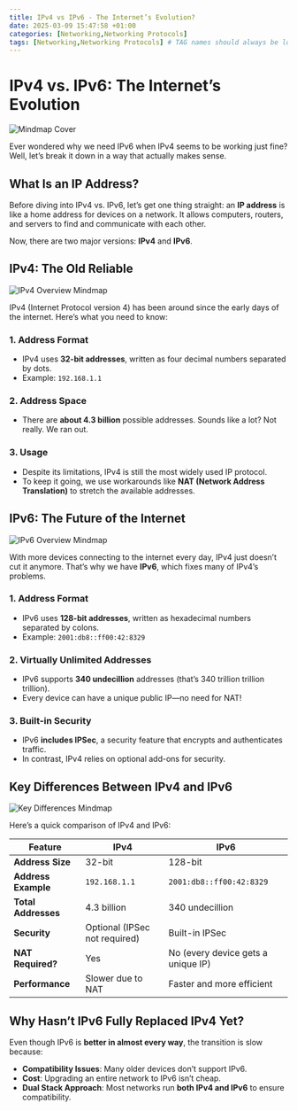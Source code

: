 ```yaml
---
title: IPv4 vs IPv6 - The Internet’s Evolution?
date: 2025-03-09 15:47:58 +01:00
categories: [Networking,Networking Protocols]
tags: [Networking,Networking Protocols] # TAG names should always be lowercase
---
```


# IPv4 vs. IPv6: The Internet’s Evolution  

![Mindmap Cover](https://raw.githubusercontent.com/secusavvy/secusavvy.github.io/refs/heads/master/assets/Posts_img/Networking/17/IPv4%20vs.%20IPv6.png)  

Ever wondered why we need IPv6 when IPv4 seems to be working just fine? Well, let’s break it down in a way that actually makes sense.  

## What Is an IP Address?  

Before diving into IPv4 vs. IPv6, let’s get one thing straight: an **IP address** is like a home address for devices on a network. It allows computers, routers, and servers to find and communicate with each other.  

Now, there are two major versions: **IPv4** and **IPv6**.  

## IPv4: The Old Reliable  

![IPv4 Overview Mindmap](https://raw.githubusercontent.com/secusavvy/secusavvy.github.io/refs/heads/master/assets/Posts_img/Networking/17/IPv4%20Overview.png)  

IPv4 (Internet Protocol version 4) has been around since the early days of the internet. Here’s what you need to know:  

### 1. **Address Format**  
   - IPv4 uses **32-bit addresses**, written as four decimal numbers separated by dots.  
   - Example: `192.168.1.1`  

### 2. **Address Space**  
   - There are **about 4.3 billion** possible addresses. Sounds like a lot? Not really. We ran out.  

### 3. **Usage**  
   - Despite its limitations, IPv4 is still the most widely used IP protocol.  
   - To keep it going, we use workarounds like **NAT (Network Address Translation)** to stretch the available addresses.  

## IPv6: The Future of the Internet  

![IPv6 Overview Mindmap](https://raw.githubusercontent.com/secusavvy/secusavvy.github.io/refs/heads/master/assets/Posts_img/Networking/17/IPv6%20Overview.png)  

With more devices connecting to the internet every day, IPv4 just doesn’t cut it anymore. That’s why we have **IPv6**, which fixes many of IPv4’s problems.  

### 1. **Address Format**  
   - IPv6 uses **128-bit addresses**, written as hexadecimal numbers separated by colons.  
   - Example: `2001:db8::ff00:42:8329`  

### 2. **Virtually Unlimited Addresses**  
   - IPv6 supports **340 undecillion** addresses (that’s 340 trillion trillion trillion).  
   - Every device can have a unique public IP—no need for NAT!  

### 3. **Built-in Security**  
   - IPv6 **includes IPSec**, a security feature that encrypts and authenticates traffic.  
   - In contrast, IPv4 relies on optional add-ons for security.  

## Key Differences Between IPv4 and IPv6  

![Key Differences Mindmap](https://raw.githubusercontent.com/secusavvy/secusavvy.github.io/refs/heads/master/assets/Posts_img/Networking/17/IPv4%20vs.%20IPv6%20Differences.png)  

Here’s a quick comparison of IPv4 and IPv6:  

| Feature        | IPv4                 | IPv6                   |
|--------------|---------------------|----------------------|
| **Address Size** | 32-bit              | 128-bit               |
| **Address Example** | `192.168.1.1`      | `2001:db8::ff00:42:8329` |
| **Total Addresses** | 4.3 billion        | 340 undecillion        |
| **Security** | Optional (IPSec not required) | Built-in IPSec         |
| **NAT Required?** | Yes                 | No (every device gets a unique IP) |
| **Performance** | Slower due to NAT     | Faster and more efficient |

## Why Hasn’t IPv6 Fully Replaced IPv4 Yet?  

Even though IPv6 is **better in almost every way**, the transition is slow because:  
- **Compatibility Issues**: Many older devices don’t support IPv6.  
- **Cost**: Upgrading an entire network to IPv6 isn’t cheap.  
- **Dual Stack Approach**: Most networks run **both IPv4 and IPv6** to ensure compatibility.  
